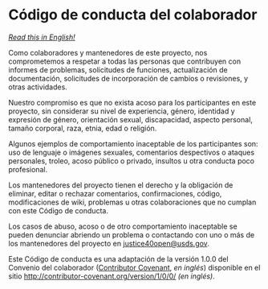 # Código de conducta del colaborador

*[Read this in English!](CODE_OF_CONDUCT.md)*

Como colaboradores y mantenedores de este proyecto, nos comprometemos a respetar a todas las personas que contribuyen con informes de problemas, solicitudes de funciones, actualización de documentación, solicitudes de incorporación de cambios o revisiones, y otras actividades.

Nuestro compromiso es que no exista acoso para los participantes en este proyecto, sin considerar su nivel de experiencia, género, identidad y expresión de género, orientación sexual, discapacidad, aspecto personal, tamaño corporal, raza, etnia, edad o religión.

Algunos ejemplos de comportamiento inaceptable de los participantes son: uso de lenguaje o imágenes sexuales, comentarios despectivos o ataques personales, troleo, acoso público o privado, insultos u otra conducta poco profesional.

Los mantenedores del proyecto tienen el derecho y la obligación de eliminar, editar o rechazar comentarios, confirmaciones, código, modificaciones de wiki, problemas u otras colaboraciones que no cumplan con este Código de conducta.

Los casos de abuso, acoso o de otro comportamiento inaceptable se pueden denunciar abriendo un problema o contactando con uno o más de los mantenedores del proyecto en justice40open@usds.gov.

Este Código de conducta es una adaptación de la versión 1.0.0 del Convenio del colaborador ([Contributor Covenant](contributor-covenant.org), *en inglés*) disponible en el sitio http://contributor-covenant.org/version/1/0/0/ *(en inglés)*.

